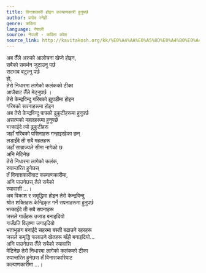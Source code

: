 ```yaml
---
title: विनाशकारी होइन कल्याणकारी हुनुपर्छ
author: प्रमोद स्नेही
genre: कविता
language: नेपाली
source: नेपाली - कविता कोश
source_link: http://kavitakosh.org/kk/%E0%A4%AA%E0%A5%8D%E0%A4%B0%E0%A4%AE%E0%A5%8B%E0%A4%A6_%E0%A4%B8%E0%A5%8D%E0%A4%A8%E0%A5%87%E0%A4%B9%E0%A5%80
---
```


अब तैँले अरुको आलोचना खेप्ने होइन,  
सबैको समर्थन जुटाउनु पर्छ  
सदभाव बटुल्नु पर्छ  
हो,  
तेरो निधारमा लागेको कलंकको टीका  
आजैबाट तैँले मेट्नुपर्छ ।  
तेरो केन्द्रविन्दु गरिबको झुपडीमा होइन  
गरिबको सपनाहरूमा होइन  
अब तेरो केन्द्रविन्दु पापको ढुकुटीहरूमा हुनुपर्छ  
असत्यको महलहरूमा हुनुपर्छ  
भत्काईदे त्यो ढुकुटीहरू  
जहाँ गरिबको पसिनाहरू गन्हाइरहेका छन्  
लडाइँदे ती सबै महलहरू  
जहाँ साम्राज्यले सीमा नागेको छ  
अनि मेटिनेछ  
तेरो निधारमा लागेको कलंक,  
रुपान्तरित हुनेछस्  
तँ विनाशकारीवाट कल्याणकारीमा,  
अनि पाउनेछस् तैले सबैको  
स्यावासी ...।  
अब विकाश र समृद्धिमा होइन तेरो केन्द्रविन्दु  
श्रोत शक्तिहरू केन्द्रिकृत गर्ने सपनाहरूमा हुनुपर्छ  
भत्काईदे ती सबै सपनाहरू  
जसले गाउँहरू उजाड बनाइदियो  
गाउँप्रति वितृष्णा जगाइदियो  
भताभुङग बनाईदे सहरमा बस्ती बढाउने रहरहरू  
जसले कमृद्धि फलाउने खेतहरू बाँझै बनाइदियो...  
अनि पाउनेछस तैँले सबैको स्यावासि  
मेटिनेछ तेरो निधारमा लागेको कलंकको टीका  
रुपान्तरित हुनेछस तँ विनासकारिवाट  
कल्याणकारीमा ...।
